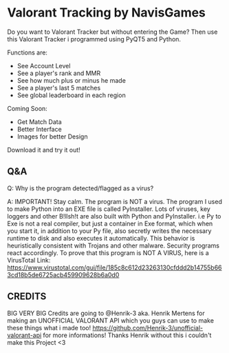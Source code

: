 # Valorant Tracking by NavisGames
Do you want to Valorant Tracker but without entering the Game?
Then use this Valorant Tracker i programmed using PyQT5 and Python.

Functions are:
+ See Account Level
+ See a player's rank and MMR
+ See how much plus or minus he made
+ See a player's last 5 matches
+ See global leaderboard in each region

Coming Soon:
+ Get Match Data
+ Better Interface
+ Images for better Design

Download it and try it out!


Q&A
-----
Q:  Why is the program detected/flagged as a virus?


A:  IMPORTANT!
    Stay calm. The program is NOT a virus.
    The program I used to make Python into an EXE file is called PyInstaller.
    Lots of viruses, key loggers and other B!llsh!t
    are also built with Python and PyInstaller.
    i.e
    Py to Exe is not a real compiler, but just a container in Exe format, which when you start it, in addition to your Py file, also secretly writes the necessary    runtime to disk and also executes it automatically.
    This behavior is heuristically consistent with Trojans and other malware. Security programs react accordingly.
    To prove that this program is NOT A VIRUS, here is a VirusTotal Link: https://www.virustotal.com/gui/file/185c8c612d23263130cfddd2b14755b663cd18b5de6725acb459909628b6a0d0


CREDITS
-----
BIG VERY BIG Credits are going to @Henrik-3 aka. Henrik Mertens for making an UNOFFICIAL VALORANT API which you guys can use to make these things what i made too! https://github.com/Henrik-3/unofficial-valorant-api for more informations!  Thanks Henrik without this i couldn't make this Project <3
